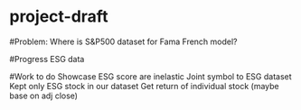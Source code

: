# project-draft

#Problem:
Where is S&P500 dataset for Fama French model?

#Progress
ESG data

#Work to do
Showcase ESG score are inelastic
Joint symbol to ESG dataset
Kept only ESG stock in our dataset
Get return of individual stock (maybe base on adj close)

